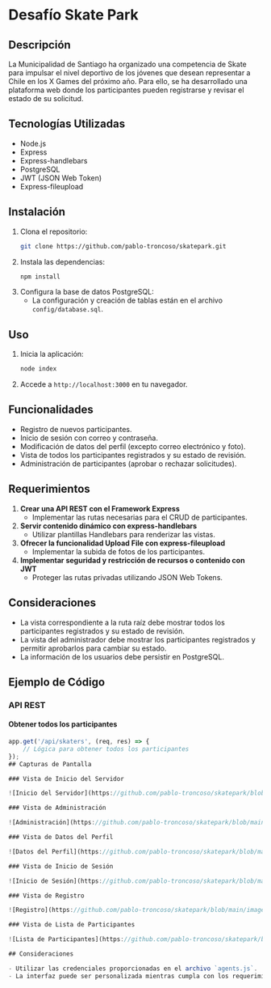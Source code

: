 # Desafío Skate Park

## Descripción

La Municipalidad de Santiago ha organizado una competencia de Skate para impulsar el nivel deportivo de los jóvenes que desean representar a Chile en los X Games del próximo año. Para ello, se ha desarrollado una plataforma web donde los participantes pueden registrarse y revisar el estado de su solicitud.

## Tecnologías Utilizadas

- Node.js
- Express
- Express-handlebars
- PostgreSQL
- JWT (JSON Web Token)
- Express-fileupload

## Instalación

1. Clona el repositorio:
    ```sh
    git clone https://github.com/pablo-troncoso/skatepark.git
    ```
2. Instala las dependencias:
    ```sh
    npm install
    ```
3. Configura la base de datos PostgreSQL:
    - La configuración y creación de tablas están en el archivo `config/database.sql`.

## Uso

1. Inicia la aplicación:
    ```sh
    node index
    ```
2. Accede a `http://localhost:3000` en tu navegador.

## Funcionalidades

- Registro de nuevos participantes.
- Inicio de sesión con correo y contraseña.
- Modificación de datos del perfil (excepto correo electrónico y foto).
- Vista de todos los participantes registrados y su estado de revisión.
- Administración de participantes (aprobar o rechazar solicitudes).

## Requerimientos

1. **Crear una API REST con el Framework Express**
    - Implementar las rutas necesarias para el CRUD de participantes.
2. **Servir contenido dinámico con express-handlebars**
    - Utilizar plantillas Handlebars para renderizar las vistas.
3. **Ofrecer la funcionalidad Upload File con express-fileupload**
    - Implementar la subida de fotos de los participantes.
4. **Implementar seguridad y restricción de recursos o contenido con JWT**
    - Proteger las rutas privadas utilizando JSON Web Tokens.

## Consideraciones

- La vista correspondiente a la ruta raíz debe mostrar todos los participantes registrados y su estado de revisión.
- La vista del administrador debe mostrar los participantes registrados y permitir aprobarlos para cambiar su estado.
- La información de los usuarios debe persistir en PostgreSQL.

## Ejemplo de Código

### API REST

#### Obtener todos los participantes

```javascript
app.get('/api/skaters', (req, res) => {
    // Lógica para obtener todos los participantes
});
## Capturas de Pantalla

### Vista de Inicio del Servidor

![Inicio del Servidor](https://github.com/pablo-troncoso/skatepark/blob/main/images/skatepark01.jpg)

### Vista de Administración

![Administración](https://github.com/pablo-troncoso/skatepark/blob/main/images/skatepark06%20administracion.png)

### Vista de Datos del Perfil

![Datos del Perfil](https://github.com/pablo-troncoso/skatepark/blob/main/images/skatepark05%20datos.png)

### Vista de Inicio de Sesión

![Inicio de Sesión](https://github.com/pablo-troncoso/skatepark/blob/main/images/skatepark04%20inicio.png)

### Vista de Registro

![Registro](https://github.com/pablo-troncoso/skatepark/blob/main/images/skatepark03%20registros.png)

### Vista de Lista de Participantes

![Lista de Participantes](https://github.com/pablo-troncoso/skatepark/blob/main/images/skatepark02%20participantes.png)

## Consideraciones

- Utilizar las credenciales proporcionadas en el archivo `agents.js`.
- La interfaz puede ser personalizada mientras cumpla con los requerimientos.

